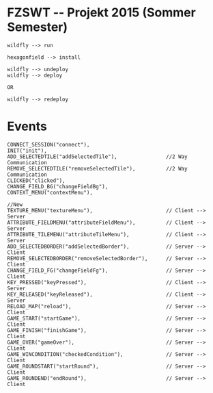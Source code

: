 FZSWT -- Projekt 2015 (Sommer Semester)
======================================

	wildfly --> run

	hexagonfield --> install

	wildfly --> undeploy
	wildfly --> deploy

	OR 

	wildfly --> redeploy

Events
======================================
	CONNECT_SESSION("connect"),
	INIT("init"),
	ADD_SELECTEDTILE("addSelectedTile"),       			//2 Way Communication
    REMOVE_SELECTEDTILE("removeSelectedTile"),  	  	//2 Way Communication
	CLICKED("clicked"),
	CHANGE_FIELD_BG("changeFieldBg"),
	CONTEXT_MENU("contextMenu"),

	//New
	TEXTURE_MENU("textureMenu"), 					  	// Client --> Server
	ATTRIBUTE_FIELDMENU("attributeFieldMenu"),			// Client --> Server
	ATTRIBUTE_TILEMENU("attributeTileMenu"),			// Client --> Server
	ADD_SELECTEDBORDER("addSelectedBorder"),			// Server --> Client
	REMOVE_SELECTEDBORDER("removeSelectedBorder"),		// Server --> Client
	CHANGE_FIELD_FG("changeFieldFg"),					// Server --> Client
	KEY_PRESSED("keyPressed"),							// Client --> Server
	KEY_RELEASED("keyReleased"),						// Client --> Server
	RELOAD_MAP("reload"),								// Server --> Client
	GAME_START("startGame"),							// Server --> Client
	GAME_FINISH("finishGame"),							// Server --> Client
	GAME_OVER("gameOver"),								// Server --> Client
	GAME_WINCONDITION("checkedCondition"),				// Server --> Client
	GAME_ROUNDSTART("startRound"),						// Server --> Client
	GAME_ROUNDEND("endRound"),							// Server --> Client
	

